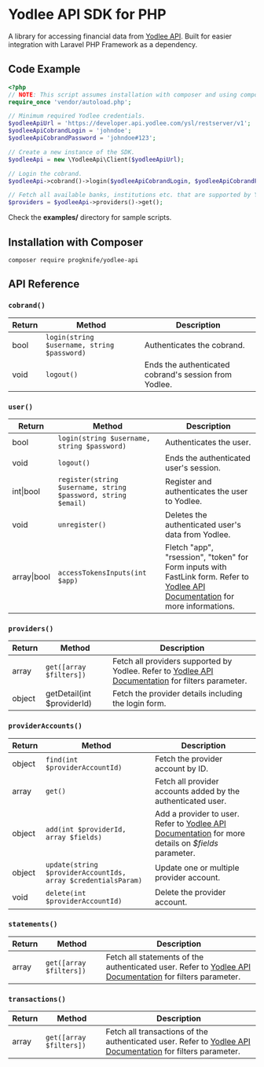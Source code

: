 # Yodlee API SDK for PHP
A library for accessing financial data from
[Yodlee API](https://developer.yodlee.com/Yodlee_API). Built for easier
integration with Laravel PHP Framework as a dependency.

## Code Example
```php
<?php
// NOTE: This script assumes installation with composer and using composer's autoloader.
require_once 'vendor/autoload.php';

// Minimum required Yodlee credentials.
$yodleeApiUrl = 'https://developer.api.yodlee.com/ysl/restserver/v1';
$yodleeApiCobrandLogin = 'johndoe';
$yodleeApiCobrandPassword = 'johndoe#123';

// Create a new instance of the SDK.
$yodleeApi = new \YodleeApi\Client($yodleeApiUrl);

// Login the cobrand.
$yodleeApi->cobrand()->login($yodleeApiCobrandLogin, $yodleeApiCobrandPassword);

// Fetch all available banks, institutions etc. that are supported by Yodlee.
$providers = $yodleeApi->providers()->get();
```

Check the **examples/** directory for sample scripts.

## Installation with Composer
`composer require progknife/yodlee-api`

## API Reference

### `cobrand()`
| Return | Method | Description |
|----|----|----|
| bool | `login(string $username, string $password)` | Authenticates the cobrand. |
| void | `logout()` | Ends the authenticated cobrand's session from Yodlee. |

### `user()`
| Return | Method | Description |
|----|----|----|
| bool | `login(string $username, string $password)` | Authenticates the user. |
| void | `logout()` | Ends the authenticated user's session. |
| int\|bool | `register(string $username, string $password, string $email)` | Register and authenticates the user to Yodlee. |
| void | `unregister()` | Deletes the authenticated user's data from Yodlee. |
| array\|bool | `accessTokensInputs(int $app)` | Fletch "app", "rsession", "token" for Form inputs with FastLink form. Refer to [Yodlee API Documentation](https://developer.yodlee.com/apidocs/index.php#Fastlink) for more informations.

### `providers()`
| Return | Method | Description |
|----|----|----|
| array | `get([array $filters])` | Fetch all providers supported by Yodlee. Refer to [Yodlee API Documentation](https://developer.yodlee.com/apidocs/index.php#!/providers/getSuggestedSiteDetail) for filters parameter. |
| object | getDetail(int $providerId) | Fetch the provider details including the login form.

### `providerAccounts()`
| Return | Method | Description |
|----|----|----|
| object | `find(int $providerAccountId)` | Fetch the provider account by ID. |
| array | `get()` | Fetch all provider accounts added by the authenticated user. |
| object | `add(int $providerId, array $fields)` | Add a provider to user. Refer to [Yodlee API Documentation](https://developer.yodlee.com/apidocs/index.php#!/providerAccounts/addAccount) for more details on _$fields_ parameter. |
| object | `update(string $providerAccountIds, array $credentialsParam)`| Update one or multiple provider account. |
| void | `delete(int $providerAccountId)` | Delete the provider account. |

### `statements()`
| Return | Method | Description |
|----|----|----|
| array | `get([array $filters])` | Fetch all statements of the authenticated user. Refer to [Yodlee API Documentation](https://developer.yodlee.com/apidocs/index.php#!/statements/getStatements) for filters parameter. |

### `transactions()`
| Return | Method | Description |
|----|----|----|
| array | `get([array $filters])` | Fetch all transactions of the authenticated user. Refer to [Yodlee API Documentation](https://developer.yodlee.com/apidocs/index.php#!/transactions/getTransactions) for filters parameter. |
